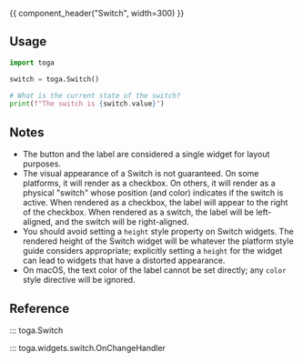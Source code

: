 {{ component_header("Switch", width=300) }}

## Usage

```python
import toga

switch = toga.Switch()

# What is the current state of the switch?
print(f"The switch is {switch.value}")
```

## Notes

- The button and the label are considered a single widget for layout purposes.
- The visual appearance of a Switch is not guaranteed. On some platforms, it will render as a checkbox. On others, it will render as a physical "switch" whose position (and color) indicates if the switch is active. When rendered as a checkbox, the label will appear to the right of the checkbox. When rendered as a switch, the label will be left-aligned, and the switch will be right-aligned.
- You should avoid setting a `height` style property on Switch widgets. The rendered height of the Switch widget will be whatever the platform style guide considers appropriate; explicitly setting a `height` for the widget can lead to widgets that have a distorted appearance.
- On macOS, the text color of the label cannot be set directly; any `color` style directive will be ignored.

## Reference

::: toga.Switch

::: toga.widgets.switch.OnChangeHandler
